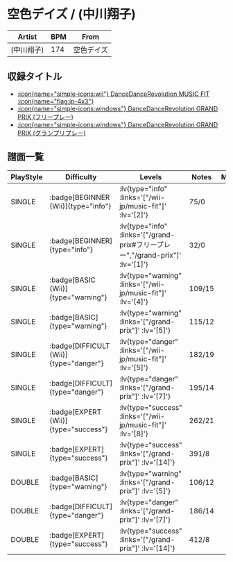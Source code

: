 # 空色デイズ / (中川翔子)

|Artist|BPM|From|
|------|---|----|
|(中川翔子)|174|空色デイズ|

## 収録タイトル

- [ :icon{name="simple-icons:wii"} DanceDanceRevolution MUSIC FIT :icon{name="flag:jp-4x3"} ](/wii-jp/music-fit)
- [ :icon{name="simple-icons:windows"} DanceDanceRevolution GRAND PRIX (フリープレー)](/grand-prix#フリープレー)
- [ :icon{name="simple-icons:windows"} DanceDanceRevolution GRAND PRIX (グランプリプレー)](/grand-prix)

## 譜面一覧

|PlayStyle|Difficulty|Levels|Notes|Movie|
|---------|----------|------|-----|-----|
|SINGLE| :badge[BEGINNER (Wii)]{type="info"} | :lv{type="info" :links='["/wii-jp/music-fit"]' :lv='[2]'} |75/0||
|SINGLE| :badge[BEGINNER]{type="info"} | :lv{type="info" :links='["/grand-prix#フリープレー","/grand-prix"]' :lv='[1]'} |32/0||
|SINGLE| :badge[BASIC (Wii)]{type="warning"} | :lv{type="warning" :links='["/wii-jp/music-fit"]' :lv='[4]'} |109/15||
|SINGLE| :badge[BASIC]{type="warning"} | :lv{type="warning" :links='["/grand-prix"]' :lv='[5]'} |115/12||
|SINGLE| :badge[DIFFICULT (Wii)]{type="danger"} | :lv{type="danger" :links='["/wii-jp/music-fit"]' :lv='[5]'} |182/19||
|SINGLE| :badge[DIFFICULT]{type="danger"} | :lv{type="danger" :links='["/grand-prix"]' :lv='[7]'} |195/14||
|SINGLE| :badge[EXPERT (Wii)]{type="success"} | :lv{type="success" :links='["/wii-jp/music-fit"]' :lv='[8]'} |262/21||
|SINGLE| :badge[EXPERT]{type="success"} | :lv{type="success" :links='["/grand-prix"]' :lv='[14]'} |391/8||
|DOUBLE| :badge[BASIC]{type="warning"} | :lv{type="warning" :links='["/grand-prix"]' :lv='[5]'} |106/12||
|DOUBLE| :badge[DIFFICULT]{type="danger"} | :lv{type="danger" :links='["/grand-prix"]' :lv='[7]'} |186/14||
|DOUBLE| :badge[EXPERT]{type="success"} | :lv{type="success" :links='["/grand-prix"]' :lv='[14]'} |412/8||
